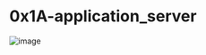 # 0x1A-application_server
![image](https://github.com/Z-Sitawi/alx-system_engineering-devops/assets/125461010/6c1eb806-fcd6-4bff-8ff5-6af7082e2a51)
